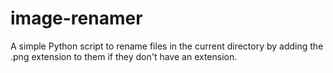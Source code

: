 # image-renamer
A simple Python script to rename files in the current directory by adding the .png extension to them if they don't have an extension.
